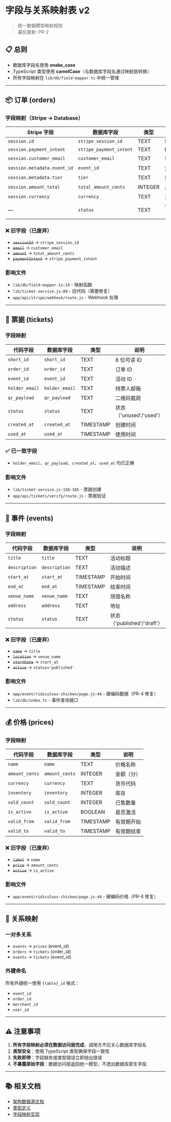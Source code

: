 # 字段与关系映射表 v2

> 统一数据模型映射规则  
> 最后更新: PR-2

## 📋 总则

- 数据库字段名使用 **snake_case**
- TypeScript 类型使用 **camelCase**（与数据库字段名通过映射层转换）
- 所有字段映射在 `lib/db/field-mapper.ts` 中统一管理

---

## 📦 订单 (orders)

### 字段映射（Stripe → Database）

| Stripe 字段 | 数据库字段 | 类型 | 说明 |
|------------|-----------|------|------|
| `session.id` | `stripe_session_id` | TEXT | Stripe Session ID |
| `session.payment_intent` | `stripe_payment_intent` | TEXT | Payment Intent ID |
| `session.customer_email` | `customer_email` | TEXT | 客户邮箱 |
| `session.metadata.event_id` | `event_id` | TEXT | 活动 ID |
| `session.metadata.tier` | `tier` | TEXT | 票种 |
| `session.amount_total` | `total_amount_cents` | INTEGER | 总金额（分） |
| `session.currency` | `currency` | TEXT | 货币代码 |
| — | `status` | TEXT | 订单状态（'paid'/'pending'/'failed'） |

### ❌ 旧字段（已废弃）

- ~~`sessionId`~~ → `stripe_session_id`
- ~~`email`~~ → `customer_email`
- ~~`amount`~~ → `total_amount_cents`
- ~~`paymentIntent`~~ → `stripe_payment_intent`

### 影响文件

- `lib/db/field-mapper.ts:14` - 映射函数
- `lib/ticket-service.js:89` - 旧代码（需要修复）
- `app/api/stripe/webhook/route.js` - Webhook 处理

---

## 🎫 票据 (tickets)

### 字段映射

| 代码字段 | 数据库字段 | 类型 | 说明 |
|---------|-----------|------|------|
| `short_id` | `short_id` | TEXT | 8 位可读 ID |
| `order_id` | `order_id` | TEXT | 订单 ID |
| `event_id` | `event_id` | TEXT | 活动 ID |
| `holder_email` | `holder_email` | TEXT | 持票人邮箱 |
| `qr_payload` | `qr_payload` | TEXT | 二维码载荷 |
| `status` | `status` | TEXT | 状态（'unused'/'used'） |
| `created_at` | `created_at` | TIMESTAMP | 创建时间 |
| `used_at` | `used_at` | TIMESTAMP | 使用时间 |

### ✅ 已一致字段

- `holder_email`、`qr_payload`、`created_at`、`used_at` 均已正确

### 影响文件

- `lib/ticket-service.js:158-185` - 票据创建
- `app/api/tickets/verify/route.js` - 票据验证

---

## 📅 事件 (events)

### 字段映射

| 代码字段 | 数据库字段 | 类型 | 说明 |
|---------|-----------|------|------|
| `title` | `title` | TEXT | 活动标题 |
| `description` | `description` | TEXT | 活动描述 |
| `start_at` | `start_at` | TIMESTAMP | 开始时间 |
| `end_at` | `end_at` | TIMESTAMP | 结束时间 |
| `venue_name` | `venue_name` | TEXT | 场馆名称 |
| `address` | `address` | TEXT | 地址 |
| `status` | `status` | TEXT | 状态（'published'/'draft'） |

### ❌ 旧字段（已废弃）

- ~~`name`~~ → `title`
- ~~`location`~~ → `venue_name`
- ~~`startDate`~~ → `start_at`
- ~~`active`~~ → `status='published'`

### 影响文件

- `app/event/ridiculous-chicken/page.js:44` - 硬编码数据（PR-4 修复）
- `lib/db/index.ts` - 事件查询接口

---

## 💰 价格 (prices)

### 字段映射

| 代码字段 | 数据库字段 | 类型 | 说明 |
|---------|-----------|------|------|
| `name` | `name` | TEXT | 价格名称 |
| `amount_cents` | `amount_cents` | INTEGER | 金额（分） |
| `currency` | `currency` | TEXT | 货币代码 |
| `inventory` | `inventory` | INTEGER | 库存 |
| `sold_count` | `sold_count` | INTEGER | 已售数量 |
| `is_active` | `is_active` | BOOLEAN | 是否激活 |
| `valid_from` | `valid_from` | TIMESTAMP | 有效期开始 |
| `valid_to` | `valid_to` | TIMESTAMP | 有效期结束 |

### ❌ 旧字段（已废弃）

- ~~`label`~~ → `name`
- ~~`price`~~ → `amount_cents`
- ~~`active`~~ → `is_active`

### 影响文件

- `app/event/ridiculous-chicken/page.js:44` - 硬编码价格（PR-4 修复）

---

## 🔗 关系映射

### 一对多关系

- `events` → `prices` (event_id)
- `orders` → `tickets` (order_id)
- `events` → `tickets` (event_id)

### 外键命名

所有外键统一使用 `{table}_id` 格式：
- `event_id`
- `order_id`
- `merchant_id`
- `user_id`

---

## ⚠️ 注意事项

1. **所有字段映射必须在数据访问层完成**，调用方不应关心数据库字段名
2. **类型安全**：使用 TypeScript 类型确保字段一致性
3. **失败即停**：字段缺失或类型错误立即抛出错误
4. **不暴露原始字段**：数据访问层返回统一模型，不透出数据库原生字段

---

## 📚 相关文档

- [架构数据源文档](ARCHITECTURE_DATASOURCE.md)
- [类型定义](lib/db/types.ts)
- [字段映射实现](lib/db/field-mapper.ts)
